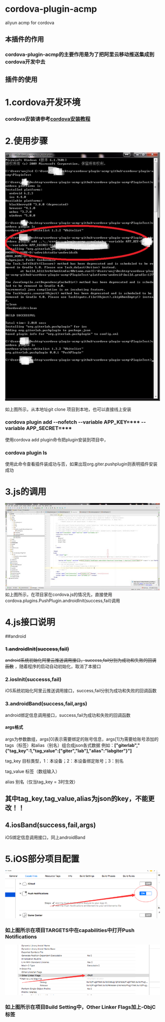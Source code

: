 # cordova-plugin-acmp
aliyun acmp for cordova


## 本插件的作用
### cordova-plugin-acmp的主要作用是为了把阿里云移动推送集成到cordova开发中去


## 插件的使用
# 1.cordova开发环境
### cordova安装请参考[cordova安装教程](http://cordova.axuer.com)

# 2.使用步骤
![插件的安装步骤](./md_images/cordova.jpg)

如上图所示，从本地址git clone 项目到本地，也可以直接线上安装
### cordova plugin add <path> --nofetch --variable APP_KEY=*** --variable APP_SECRET=***
使用cordova add plugin命令把plugin安装到项目中，
### cordova plugin ls
使用此命令查看插件装成功与否，如果出现org.giter.pushplugin则表明插件安装成功

# 3.js的调用
![插件的使用](./md_images/js-use.jpg)
<br>
如上图所示，在项目家在cordova.js的情况先，直接使用cordova.plugins.PushPlugin.androidInit(success,fail)调用


# 4.js接口说明

##android

### <del>1.androidInit(success,fail)</del>
 <del>android系统初始化阿里云推送调用接口，success,fail分别为成功和失败的回调函数</del>
，随着程序的启动自动初始化，取消了本接口
### 2.iosInit(successs,fail)
 iOS系统初始化阿里云推送调用接口，success,fail分别为成功和失败的回调函数
### 3.androidBand(success,fail,args)
 android绑定信息调用接口，success,fail为成功和失败的回调函数
#### args格式
 args为参数数组，args[0]表示需要绑定的账号信息，args[1]为需要给账号添加的tags（标签）和alias（别名）组合成json各式数据
例如：**["giterlab","{\"tag_key\":1,\"tag_value\":[\"giter\",\"lab\"],\"alias":\"labgiter\"}"]**

 tag_key 目标类型，1：本设备；2：本设备绑定账号；3：别名

 tag_value 标签（数组输入）

 alias 别名（仅当tag_key = 3时生效）

## 其中tag_key,tag_value,alias为json的key，不能更改！！

## 4.iosBand(success,fail,args)

iOS绑定信息调用接口，同上androidBand

# 5.iOS部分项目配置


![push-open](./md_images/ios-openpush.png)

### 如上图所示在项目TARGETS中在capabilities中打开Push Notifications

![-objc配置](./md_images/ios-objc.png)


### 如上图所示在项目Build Setting中，Other Linker Flags加上-ObjC标签

